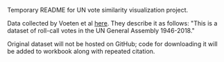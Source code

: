 Temporary README for UN vote similarity visualization project.

Data collected by Voeten et al [here](https://doi.org/10.7910/DVN/LEJUQZ). They describe it as follows: "This is a dataset of roll-call votes in the UN General Assembly 1946-2018."

Original dataset will not be hosted on GitHub; code for downloading it will be added to workbook along with repeated citation.
